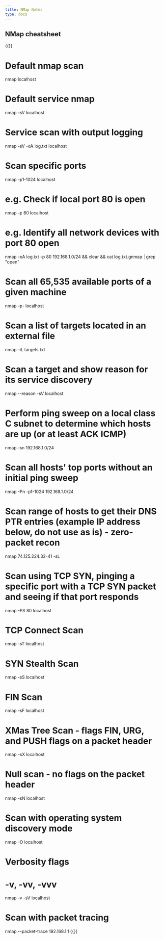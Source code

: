 ```yaml
---
title: NMap Notes
type: docs
---
```


## NMap cheatsheet

{{<highlight bash>}}
# Default nmap scan
nmap localhost
# Default service nmap
nmap -sV localhost
# Service scan with output logging
nmap -sV -oA log.txt localhost
# Scan specific ports
nmap -p1-1024 localhost
# e.g. Check if local port 80 is open
nmap -p 80 localhost
# e.g. Identify all network devices with port 80 open
nmap -oA log.txt -p 80 192.168.1.0/24 && clear && cat log.txt.gnmap | grep "open"
# Scan all 65,535 available ports of a given machine
nmap -p- localhost
# Scan a list of targets located in an external file
nmap -iL targets.txt
# Scan a target and show reason for its service discovery
nmap --reason -sV localhost
# Perform ping sweep on a local class C subnet to determine which hosts are up (or at least ACK ICMP)
nmap -sn 192.168.1.0/24
# Scan all hosts' top ports without an initial ping sweep
nmap -Pn -p1-1024 192.168.1.0/24
# Scan range of hosts to get their DNS PTR entries (example IP address below, do not use as is) - zero-packet recon
nmap 74.125.224.32-41 -sL
# Scan using TCP SYN, pinging a specific port with a TCP SYN packet and seeing if that port responds
nmap -PS 80 localhost
# TCP Connect Scan
nmap -sT localhost
# SYN Stealth Scan
nmap -sS localhost
# FIN Scan
nmap -sF localhost
# XMas Tree Scan - flags FIN, URG, and PUSH flags on a packet header
nmap -sX localhost
# Null scan - no flags on the packet header
nmap -sN localhost
# Scan with operating system discovery mode
nmap -O localhost
# Verbosity flags
# -v, -vv, -vvv
nmap -v -sV localhost
# Scan with packet tracing
nmap --packet-trace 192.168.1.1
{{</highlight>}}
